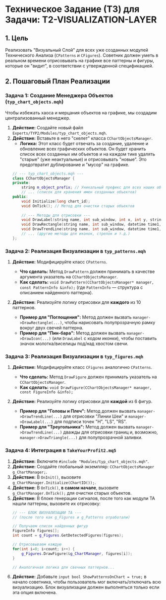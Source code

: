 ﻿# Техническое Задание (ТЗ) для Задачи: T2-VISUALIZATION-LAYER

## 1. Цель

Реализовать "Визуальный Слой" для всех уже созданных модулей Технического Анализа (`CPatterns` и `CFigures`). Советник должен уметь в реальном времени отрисовывать на графике все паттерны и фигуры, которые он "видит", в соответствии с утвержденной спецификацией.

## 2. Пошаговый План Реализации

### **Задача 1: Создание Менеджера Объектов (`typ_chart_objects.mqh`)**

Чтобы избежать хаоса и мерцания объектов на графике, мы создадим централизованный менеджер.

1.  **Действие:** Создайте новый файл `Experts/TYP2/Modules/typ_chart_objects.mqh`.
2.  **Действие:** Вставьте в него "скелет" класса `CChartObjectsManager`.
    *   **Логика:** Этот класс будет отвечать за создание, удаление и обновление всех графических объектов. Он будет хранить список всех созданных им объектов и на каждом тике удалять "старые" (уже неактуальные) и отрисовывать "новые". Это предотвратит дублирование и "мусор" на графике.
    ```cpp
    // --- typ_chart_objects.mqh ---
    class CChartObjectsManager {
    private:
        string m_object_prefix; // Уникальный префикс для всех наших объектов
        // ... (список для хранения имен созданных объектов)
    public:
        void Initialize(long chart_id);
        void OnTick(); // Метод для очистки старых объектов
        
        // --- Методы для отрисовки ---
        void DrawLabel(string name, int sub_window, int x, int y, string text, ...);
        void DrawRectangle(string name, int sub_window, datetime time1, double price1, ...);
        void DrawTrendLine(string name, int sub_window, datetime time1, double price1, ...);
        // ... (другие методы для иконок, стрелок и т.д.)
    };
    ```

### **Задача 2: Реализация Визуализации в `typ_patterns.mqh`**

1.  **Действие:** Модифицируйте класс `CPatterns`.
    *   **Что сделать:** Метод `DrawPattern` должен принимать в качестве аргумента указатель на `CChartObjectsManager`.
    *   **Как сделать:** `void DrawPattern(CChartObjectsManager* manager, const PatternInfo &info);` (где `PatternInfo` — структура с описанием найденного паттерна).

2.  **Действие:** Реализуйте логику отрисовки для **каждого** из 10 паттернов.
    *   **Пример для "Поглощения":** Метод должен вызвать `manager->DrawRectangle(...)`, чтобы нарисовать полупрозрачную рамку вокруг двух свечей паттерна.
    *   **Пример для "Пин-бара":** Метод должен вызвать `manager->DrawIcon(...)` (или `DrawLabel` с кодом иконки), чтобы поставить значок молотка/виселицы под/над хвостом свечи.

### **Задача 3: Реализация Визуализации в `typ_figures.mqh`**

1.  **Действие:** Модифицируйте класс `CFigures` аналогично `CPatterns`.
    *   **Что сделать:** Метод `DrawFigure` должен принимать указатель на `CChartObjectsManager`.
    *   **Как сделать:** `void DrawFigure(CChartObjectsManager* manager, const FigureInfo &info);`

2.  **Действие:** Реализуйте логику отрисовки для **каждой** из 6 фигур.
    *   **Пример для "Головы и Плеч":** Метод должен вызвать `manager->DrawTrendLine(...)` для отрисовки "Линии Шеи" и `manager->DrawLabel(...)` для подписи точек "H", "LS", "RS".
    *   **Пример для "Треугольника":** Метод должен вызвать `manager->DrawTrendLine(...)` дважды для отрисовки границ и, возможно, `manager->DrawTriangle(...)` для полупрозрачной заливки.

### **Задача 4: Интеграция в `TakeYourProfit2.mq5`**

1.  **Действие:** Включите `#include "Modules/typ_chart_objects.mqh"`.
2.  **Действие:** Создайте глобальный экземпляр: `CChartObjectsManager g_ChartManager;`.
3.  **Действие:** В `OnInit()`, вызовите `g_ChartManager.Initialize(ChartID());`.
4.  **Действие:** В `OnTick()`, **в самом начале**, вызовите `g_ChartManager.OnTick();` для очистки старых объектов.
5.  **Действие:** В блоке генерации сигналов, после того как модули ТА нашли паттерны, вызовите их отрисовку:
    ```cpp
    // --- БЛОК ВИЗУАЛИЗАЦИИ ТА ---
    // (после того как g_Figures и g_Patterns отработали)
    
    // Получаем список найденных фигур
    FigureInfo figures[];
    int count = g_Figures.GetDetectedFigures(figures);
    
    // Отрисовываем каждую
    for(int i=0; i<count; i++) {
        g_Figures.DrawFigure(&g_ChartManager, figures[i]);
    }
    
    // Аналогичная логика для свечных паттернов...
    ```
6.  **Действие:** Добавьте `input bool ShowPatternsOnChart = true;` в начало советника, чтобы пользователь мог включать/отключать всю визуализацию. Блок визуализации должен выполняться только если эта опция включена.